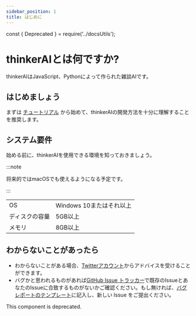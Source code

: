 ```yaml
---
sidebar_position: 1
title: はじめに
---
```


const { Deprecated } = require('../docsUtils');

# thinkerAIとは何ですか?

thinkerAIはJavaScript、Pythonによって作られた雑談AIです。

## はじめましょう

まずは [チュートリアル](category/tutorial/) から始めて、thinkerAIの開発方法を十分に理解することを推奨します。

## システム要件

始める前に、thinkerAIを使用できる環境を知っておきましょう。

:::note

将来的ではmacOSでも使えるようになる予定です。

:::

|||
|---|---|
| OS | Windows 10またはそれ以上|
| ディスクの容量 | 5GB以上 |
| メモリ | 8GB以上 |

## わからないことがあったら

* わからないことがある場合、[Twitterアカウント](https://twitter.com/thinking-grp)からアドバイスを受けることができます。
* バグかと思われるものがあれば[GitHub Issue トラッカー](https://github.com/thinking-grp/thinkerAI/issues)で既存のIssueとあなたのIssueに合致するものがないかご確認ください。もし無ければ、[バグレポートのテンプレート](aaaa)に記入し、新しい Issue をご提出ください。

<Deprecated>This component is deprecated.</Deprecated>